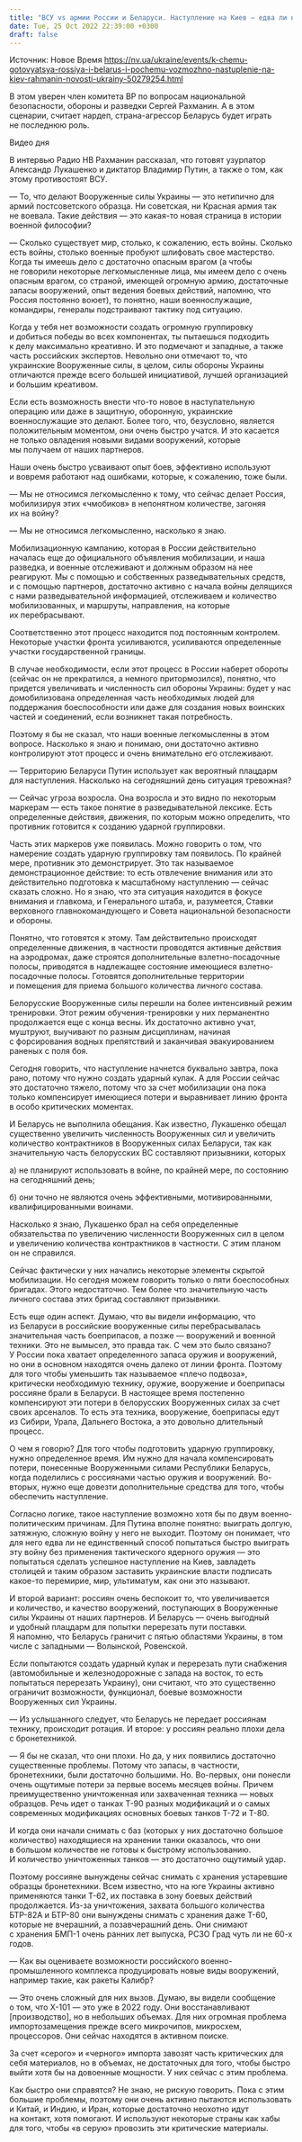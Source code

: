 ```yaml
---
title: "ВСУ vs армии России и Беларуси. Наступление на Киев — едва ли не единственный способ для Путина выиграть войну — интервью с Рахманиным"
date: Tue, 25 Oct 2022 22:39:00 +0300
draft: false
---
```

Источник: Новое Время https://nv.ua/ukraine/events/k-chemu-gotovyatsya-rossiya-i-belarus-i-pochemu-vozmozhno-nastuplenie-na-kiev-rahmanin-novosti-ukrainy-50279254.html


В этом уверен член комитета ВР по вопросам национальной безопасности, обороны и разведки Сергей Рахманин. А в этом сценарии, считает нардеп, страна-агрессор Беларусь будет играть не последнюю роль.

 Видео дня   

В интервью Радио НВ Рахманин рассказал, что готовят узурпатор Александр Лукашенко и диктатор Владимир Путин, а также о том, как этому противостоят ВСУ.

— То, что делают Вооруженные силы Украины — это нетипично для армий постсоветского образца. Ни советская, ни Красная армия так не воевала. Такие действия — это какая-то новая страница в истории военной философии?

— Сколько существует мир, столько, к сожалению, есть войны. Сколько есть войны, столько военные пробуют шлифовать свое мастерство. Когда ты имеешь дело с достаточно опасным врагом (а чтобы не говорили некоторые легкомысленные лица, мы имеем дело с очень опасным врагом, со страной, имеющей огромную армию, достаточные запасы вооружений, опыт ведения боевых действий, напомню, что Россия постоянно воюет), то понятно, наши военнослужащие, командиры, генералы подстраивают тактику под ситуацию.

Когда у тебя нет возможности создать огромную группировку и добиться победы во всех компонентах, ты пытаешься подходить к делу максимально креативно. И это подмечают и западные, а также часть российских экспертов. Невольно они отмечают то, что украинские Вооруженные силы, в целом, силы обороны Украины отличаются прежде всего большей инициативой, лучшей организацией и большим креативом.

Если есть возможность внести что-то новое в наступательную операцию или даже в защитную, оборонную, украинские военнослужащие это делают. Более того, что, безусловно, является положительным моментом, они очень быстро учатся. И это касается не только овладения новыми видами вооружений, которые мы получаем от наших партнеров.

Наши очень быстро усваивают опыт боев, эффективно используют и вовремя работают над ошибками, которые, к сожалению, тоже были.

— Мы не относимся легкомысленно к тому, что сейчас делает Россия, мобилизируя этих «чмобиков» в непонятном количестве, загоняя их на войну?

— Мы не относимся легкомысленно, насколько я знаю.

Мобилизационную кампанию, которая в России действительно началась еще до официального объявления мобилизации, и наша разведка, и военные отслеживают и должным образом на нее реагируют. Мы с помощью и собственных разведывательных средств, и с помощью партнеров, достаточно активно с начала войны делящихся с нами разведывательной информацией, отслеживаем и количество мобилизованных, и маршруты, направления, на которые их перебрасывают.

Соответственно этот процесс находится под постоянным контролем. Некоторые участки фронта усиливаются, усиливаются определенные участки государственной границы.

В случае необходимости, если этот процесс в России наберет обороты (сейчас он не прекратился, а немного притормозился), понятно, что придется увеличивать и численность сил обороны Украины: будет у нас домобилизована определенная часть необходимых людей для поддержания боеспособности или даже для создания новых воинских частей и соединений, если возникнет такая потребность.

Поэтому я бы не сказал, что наши военные легкомысленны в этом вопросе. Насколько я знаю и понимаю, они достаточно активно контролируют этот процесс и очень внимательно его отслеживают.

— Территорию Беларуси Путин использует как вероятный плацдарм для наступления. Насколько на сегодняшний день ситуация тревожная?

— Сейчас угроза возросла. Она возросла и это видно по некоторым маркерам — есть такое понятие в разведывательной лексике. Есть определенные действия, движения, по которым можно определить, что противник готовится к созданию ударной группировки.

Часть этих маркеров уже появилась. Можно говорить о том, что намерение создать ударную группировку там появилось. По крайней мере, противник это демонстрирует. Это так называемое демонстрационное действие: то есть отвлечение внимания или это действительно подготовка к масштабному наступлению — сейчас сказать сложно. Но я знаю, что эта ситуация находится в фокусе внимания и главкома, и Генерального штаба, и, разумеется, Ставки верховного главнокомандующего и Совета национальной безопасности и обороны.

Понятно, что готовятся к этому. Там действительно происходят определенные движения, в частности проводятся активные действия на аэродромах, даже строятся дополнительные взлетно-посадочные полосы, приводятся в надлежащее состояние имеющиеся взлетно-посадочные полосы. Готовятся дополнительные территории и помещения для приема большого количества личного состава.

Белорусские Вооруженные силы перешли на более интенсивный режим тренировки. Этот режим обучения-тренировки у них перманентно продолжается еще с конца весны. Их достаточно активно учат, муштруют, выучивают по разным дисциплинам, начиная с форсирования водных препятствий и заканчивая эвакуированием раненых с поля боя.

Сегодня говорить, что наступление начнется буквально завтра, пока рано, потому что нужно создать ударный кулак. А для России сейчас это достаточно тяжело, потому что за счет мобилизации она пока только компенсирует имеющиеся потери и выравнивает линию фронта в особо критических моментах.

И Беларусь не выполнила обещания. Как известно, Лукашенко обещал существенно увеличить численность Вооруженных сил и увеличить количество контрактников в Вооруженных силах Беларуси, так как значительную часть белорусских ВС составляют призывники, которых

а) не планируют использовать в войне, по крайней мере, по состоянию на сегодняшний день;

б) они точно не являются очень эффективными, мотивированными, квалифицированными воинами.

Насколько я знаю, Лукашенко брал на себя определенные обязательства по увеличению численности Вооруженных сил в целом и увеличению количества контрактников в частности. С этим планом он не справился.

Сейчас фактически у них начались некоторые элементы скрытой мобилизации. Но сегодня можем говорить только о пяти боеспособных бригадах. Этого недостаточно. Тем более что значительную часть личного состава этих бригад составляют призывники.

Есть еще один аспект. Думаю, что вы видели информацию, что из Беларуси в российские вооруженные силы перебрасывалась значительная часть боеприпасов, а позже — вооружений и военной техники. Это не вымысел, это правда так. С чем это было связано? У России пока хватает определенного запаса оружия и вооружений, но они в основном находятся очень далеко от линии фронта. Поэтому для того чтобы уменьшить так называемое «плечо подвоза», критически необходимую технику, оружие, вооружение и боеприпасы россияне брали в Беларуси. В настоящее время постепенно компенсируют эти потери в белорусских Вооруженных силах за счет своих арсеналов. То есть эта техника, вооружение, боеприпасы едут из Сибири, Урала, Дальнего Востока, а это довольно длительный процесс.

О чем я говорю? Для того чтобы подготовить ударную группировку, нужно определенное время. Им нужно для начала компенсировать потери, понесенные Вооруженными силами Республики Беларусь, когда поделились с россиянами частью оружия и вооружений. Во-вторых, нужно еще довезти дополнительные средства для того, чтобы обеспечить наступление.

Согласно логике, такое наступление возможно хотя бы по двум военно-политическим причинам. Для Путина вполне понятно: выиграть долгую, затяжную, сложную войну у него не выходит. Поэтому он понимает, что для него едва ли не единственный способ попытаться быстро выиграть эту войну без применения тактического ядерного оружия — это попытаться сделать успешное наступление на Киев, завладеть столицей и таким образом заставить украинские власти подписать какое-то перемирие, мир, ультиматум, как они это называют.

И второй вариант: россиян очень беспокоит то, что увеличивается и количество, и качество вооружений, поступающих в Вооруженные силы Украины от наших партнеров. И Беларусь — очень выгодный и удобный плацдарм для попытки перерезать пути поставки. Я напомню, что Беларусь граничит с пятью областями Украины, в том числе с западными — Волынской, Ровенской.

Если попытаются создать ударный кулак и перерезать пути снабжения (автомобильные и железнодорожные с запада на восток, то есть попытаться перерезать Украину), они считают, что это существенно ограничит возможности, функционал, боевые возможности Вооруженных сил Украины.

— Из услышанного следует, что Беларусь не передает россиянам технику, происходит ротация. И второе: у россиян реально плохи дела с бронетехникой.

— Я бы не сказал, что они плохи. Но да, у них появились достаточно существенные проблемы. Потому что запасы, в частности, бронетехники, были достаточно большими. Но. Во-первых, они понесли очень ощутимые потери за первые восемь месяцев войны. Причем преимущественно уничтоженная или захваченная техника — новых образцов. Речь идет о танках Т-90 разных модификаций и о самых современных модификациях основных боевых танков Т-72 и Т-80.

И когда они начали снимать с баз (которых у них достаточно большое количество) находящиеся на хранении танки оказалось, что они в большом количестве не готовы к быстрому использованию. И количество уничтоженных танков — это достаточно ощутимый удар.

Поэтому россияне вынуждены сейчас снимать с хранения устаревшие образцы бронетехники. Всем известно, что на юге Украины активно применяются танки Т-62, их поставка в зону боевых действий продолжается. Из-за уничтожения, захвата большого количества БТР-82А и БТР-80 они вынуждены снимать с хранения даже Т-60, которые не вчерашний, а позавчерашний день. Они снимают с хранения БМП-1 очень ранних лет выпуска, РСЗО Град чуть ли не 60-х годов.

— Как вы оцениваете возможности российского военно-промышленного комплекса продуцировать новые виды вооружений, например такие, как ракеты Калибр?

— Это очень сложный для них вызов. Думаю, вы видели сообщение о том, что Х-101 — это уже в 2022 году. Они восстанавливают [производство], но в небольших объемах. Для них огромная проблема импортозамещения прежде всего микрочипов, микросхем, процессоров. Они сейчас находятся в активном поиске.

За счет «серого» и «черного» импорта завозят часть критических для себя материалов, но в объемах, не достаточных для того, чтобы быстро выйти хотя бы на довоенные мощности. У них сейчас с этим проблема.

Как быстро они справятся? Не знаю, не рискую говорить. Пока с этим большие проблемы, поэтому они очень активно пытаются использовать и Китай, и Индию, и Иран, которые достаточно неохотно идут на контакт, хотя помогают. И используют некоторые страны как хабы для того, чтобы «в серую» провозить эти критические материалы.
